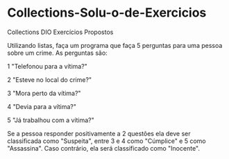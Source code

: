 # Collections-Solu-o-de-Exercicios
Collections DIO
Exercícios Propostos

Utilizando listas, faça um programa que faça 5 perguntas para uma
pessoa sobre um crime. As perguntas são:

1 "Telefonou para a vítima?"

2 "Esteve no local do crime?"

3 "Mora perto da vítima?"

4 "Devia para a vítima?"

5 "Já trabalhou com a vítima?"

Se a pessoa responder positivamente a 2 questões ela deve ser
classificada como "Suspeita", entre 3 e 4 como "Cúmplice" e 5 como
"Assassina". Caso contrário, ela será classificado como "Inocente".
